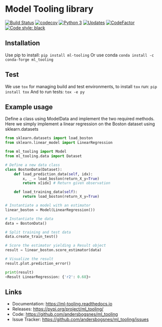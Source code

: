 # Model Tooling library
[![Build Status](https://travis-ci.com/andersbogsnes/ml_tooling.svg?branch=master)](https://travis-ci.com/andersbogsnes/ml_tooling)
[![codecov](https://codecov.io/gh/andersbogsnes/ml_tooling/branch/develop/graph/badge.svg)](https://codecov.io/gh/andersbogsnes/ml_tooling)
[![Python 3](https://pyup.io/repos/github/andersbogsnes/ml_tooling/python-3-shield.svg)](https://pyup.io/repos/github/andersbogsnes/ml_tooling/)
[![Updates](https://pyup.io/repos/github/andersbogsnes/ml_tooling/shield.svg)](https://pyup.io/repos/github/andersbogsnes/ml_tooling/)
[![CodeFactor](https://www.codefactor.io/repository/github/andersbogsnes/ml_tooling/badge)](https://www.codefactor.io/repository/github/andersbogsnes/ml_tooling)
[![Code style: black](https://img.shields.io/badge/code%20style-black-000000.svg)](https://github.com/psf/black)

## Installation
Use pip to install:
`pip install ml-tooling`
Or use conda
`conda install -c conda-forge ml_tooling`

## Test
We use `tox` for managing build and test environments, to install `tox` run:
`pip install tox`
And to run tests:
`tox -e py`

## Example usage
Define a class using ModelData and implement the two required methods.
Here we simply implement a linear regression on the Boston dataset using sklearn.datasets
```python
from sklearn.datasets import load_boston
from sklearn.linear_model import LinearRegression

from ml_tooling import Model
from ml_tooling.data import Dataset

# Define a new data class
class BostonData(Dataset):
    def load_prediction_data(self, idx):
        x, _ = load_boston(return_X_y=True)
        return x[idx] # Return given observation

    def load_training_data(self):
        return load_boston(return_X_y=True)

# Instantiate a model with an estimator
linear_boston = Model(LinearRegression())

# Instantiate the data
data = BostonData()

# Split training and test data
data.create_train_test()

# Score the estimator yielding a Result object
result = linear_boston.score_estimator(data)

# Visualize the result
result.plot.prediction_error()

print(result)
<Result LinearRegression: {'r2': 0.68}>
```


## Links
* Documentation: https://ml-tooling.readthedocs.io
* Releases: https://pypi.org/project/ml_tooling/
* Code: https://github.com/andersbogsnes/ml_tooling
* Issue Tracker: https://github.com/andersbogsnes/ml_tooling/issues
